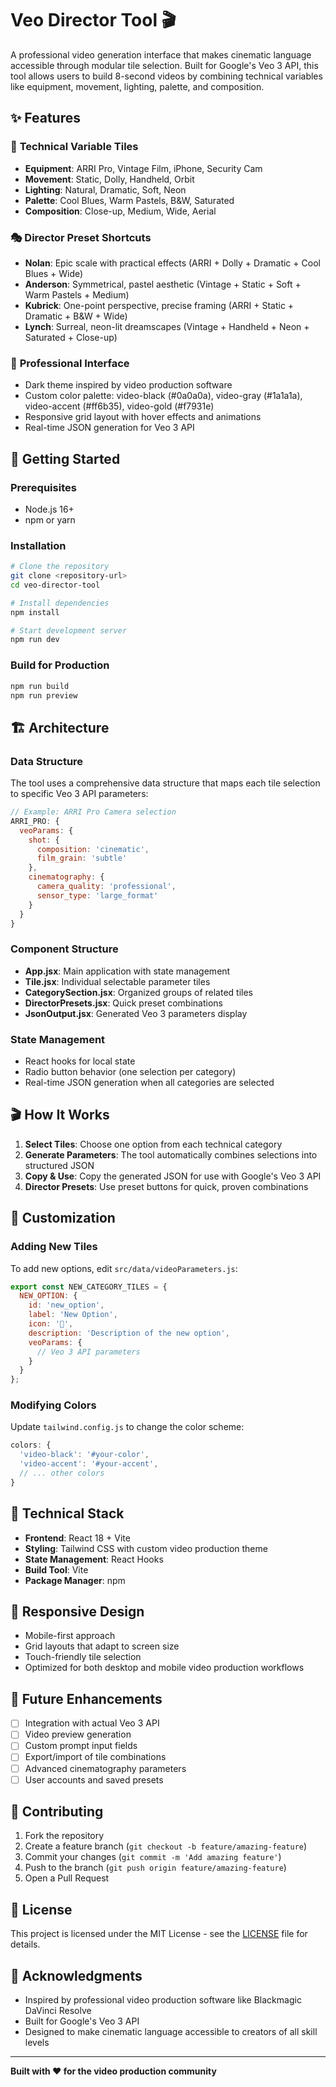 # Veo Director Tool 🎬

A professional video generation interface that makes cinematic language accessible through modular tile selection. Built for Google's Veo 3 API, this tool allows users to build 8-second videos by combining technical variables like equipment, movement, lighting, palette, and composition.

## ✨ Features

### 🎯 **Technical Variable Tiles**
- **Equipment**: ARRI Pro, Vintage Film, iPhone, Security Cam
- **Movement**: Static, Dolly, Handheld, Orbit
- **Lighting**: Natural, Dramatic, Soft, Neon
- **Palette**: Cool Blues, Warm Pastels, B&W, Saturated
- **Composition**: Close-up, Medium, Wide, Aerial

### 🎭 **Director Preset Shortcuts**
- **Nolan**: Epic scale with practical effects (ARRI + Dolly + Dramatic + Cool Blues + Wide)
- **Anderson**: Symmetrical, pastel aesthetic (Vintage + Static + Soft + Warm Pastels + Medium)
- **Kubrick**: One-point perspective, precise framing (ARRI + Static + Dramatic + B&W + Wide)
- **Lynch**: Surreal, neon-lit dreamscapes (Vintage + Handheld + Neon + Saturated + Close-up)

### 🎨 **Professional Interface**
- Dark theme inspired by video production software
- Custom color palette: video-black (#0a0a0a), video-gray (#1a1a1a), video-accent (#ff6b35), video-gold (#f7931e)
- Responsive grid layout with hover effects and animations
- Real-time JSON generation for Veo 3 API

## 🚀 Getting Started

### Prerequisites
- Node.js 16+ 
- npm or yarn

### Installation
```bash
# Clone the repository
git clone <repository-url>
cd veo-director-tool

# Install dependencies
npm install

# Start development server
npm run dev
```

### Build for Production
```bash
npm run build
npm run preview
```

## 🏗️ Architecture

### Data Structure
The tool uses a comprehensive data structure that maps each tile selection to specific Veo 3 API parameters:

```javascript
// Example: ARRI Pro Camera selection
ARRI_PRO: {
  veoParams: {
    shot: {
      composition: 'cinematic',
      film_grain: 'subtle'
    },
    cinematography: {
      camera_quality: 'professional',
      sensor_type: 'large_format'
    }
  }
}
```

### Component Structure
- **App.jsx**: Main application with state management
- **Tile.jsx**: Individual selectable parameter tiles
- **CategorySection.jsx**: Organized groups of related tiles
- **DirectorPresets.jsx**: Quick preset combinations
- **JsonOutput.jsx**: Generated Veo 3 parameters display

### State Management
- React hooks for local state
- Radio button behavior (one selection per category)
- Real-time JSON generation when all categories are selected

## 🎬 How It Works

1. **Select Tiles**: Choose one option from each technical category
2. **Generate Parameters**: The tool automatically combines selections into structured JSON
3. **Copy & Use**: Copy the generated JSON for use with Google's Veo 3 API
4. **Director Presets**: Use preset buttons for quick, proven combinations

## 🎨 Customization

### Adding New Tiles
To add new options, edit `src/data/videoParameters.js`:

```javascript
export const NEW_CATEGORY_TILES = {
  NEW_OPTION: {
    id: 'new_option',
    label: 'New Option',
    icon: '🎯',
    description: 'Description of the new option',
    veoParams: {
      // Veo 3 API parameters
    }
  }
};
```

### Modifying Colors
Update `tailwind.config.js` to change the color scheme:

```javascript
colors: {
  'video-black': '#your-color',
  'video-accent': '#your-accent',
  // ... other colors
}
```

## 🔧 Technical Stack

- **Frontend**: React 18 + Vite
- **Styling**: Tailwind CSS with custom video production theme
- **State Management**: React Hooks
- **Build Tool**: Vite
- **Package Manager**: npm

## 📱 Responsive Design

- Mobile-first approach
- Grid layouts that adapt to screen size
- Touch-friendly tile selection
- Optimized for both desktop and mobile video production workflows

## 🚀 Future Enhancements

- [ ] Integration with actual Veo 3 API
- [ ] Video preview generation
- [ ] Custom prompt input fields
- [ ] Export/import of tile combinations
- [ ] Advanced cinematography parameters
- [ ] User accounts and saved presets

## 🤝 Contributing

1. Fork the repository
2. Create a feature branch (`git checkout -b feature/amazing-feature`)
3. Commit your changes (`git commit -m 'Add amazing feature'`)
4. Push to the branch (`git push origin feature/amazing-feature`)
5. Open a Pull Request

## 📄 License

This project is licensed under the MIT License - see the [LICENSE](LICENSE) file for details.

## 🙏 Acknowledgments

- Inspired by professional video production software like Blackmagic DaVinci Resolve
- Built for Google's Veo 3 API
- Designed to make cinematic language accessible to creators of all skill levels

---

**Built with ❤️ for the video production community**
